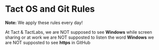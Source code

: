 # Tact OS and Git Rules

**Note:** We apply these rules every day!



At Tact & TactLabs, 
we are NOT supposed to see **Windows** while screen sharing or at work
we are NOT supposted to listen the word **Windows**
we are NOT supposted to see **https** in GitHub


